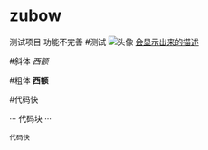 # zubow
测试项目
功能不完善
#测试
![头像](图片地址)
[会显示出来的描述](跳转网址)

#斜体
*西额*

#粗体
**西额**

#代码快

···
代码块
···
~~~
代码快
~~~
